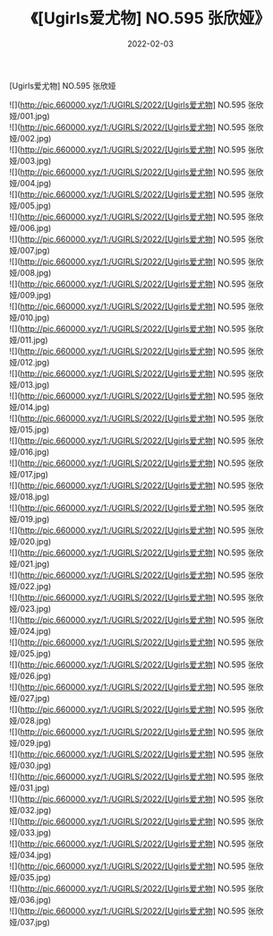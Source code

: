 ﻿---
layout: post
title:  《[Ugirls爱尤物] NO.595 张欣娅》
date:   2022-02-03
img: http://pic.660000.xyz/1:/UGIRLS/2022/[Ugirls爱尤物] NO.595 张欣娅/000.jpg
categories: [美女, 清纯, 唯美]
---

[Ugirls爱尤物] NO.595 张欣娅

 ![](http://pic.660000.xyz/1:/UGIRLS/2022/[Ugirls爱尤物] NO.595 张欣娅/001.jpg) <br>![](http://pic.660000.xyz/1:/UGIRLS/2022/[Ugirls爱尤物] NO.595 张欣娅/002.jpg) <br>![](http://pic.660000.xyz/1:/UGIRLS/2022/[Ugirls爱尤物] NO.595 张欣娅/003.jpg) <br>![](http://pic.660000.xyz/1:/UGIRLS/2022/[Ugirls爱尤物] NO.595 张欣娅/004.jpg) <br>![](http://pic.660000.xyz/1:/UGIRLS/2022/[Ugirls爱尤物] NO.595 张欣娅/005.jpg) <br>![](http://pic.660000.xyz/1:/UGIRLS/2022/[Ugirls爱尤物] NO.595 张欣娅/006.jpg) <br>![](http://pic.660000.xyz/1:/UGIRLS/2022/[Ugirls爱尤物] NO.595 张欣娅/007.jpg) <br>![](http://pic.660000.xyz/1:/UGIRLS/2022/[Ugirls爱尤物] NO.595 张欣娅/008.jpg) <br>![](http://pic.660000.xyz/1:/UGIRLS/2022/[Ugirls爱尤物] NO.595 张欣娅/009.jpg) <br>![](http://pic.660000.xyz/1:/UGIRLS/2022/[Ugirls爱尤物] NO.595 张欣娅/010.jpg) <br>![](http://pic.660000.xyz/1:/UGIRLS/2022/[Ugirls爱尤物] NO.595 张欣娅/011.jpg) <br>![](http://pic.660000.xyz/1:/UGIRLS/2022/[Ugirls爱尤物] NO.595 张欣娅/012.jpg) <br>![](http://pic.660000.xyz/1:/UGIRLS/2022/[Ugirls爱尤物] NO.595 张欣娅/013.jpg) <br>![](http://pic.660000.xyz/1:/UGIRLS/2022/[Ugirls爱尤物] NO.595 张欣娅/014.jpg) <br>![](http://pic.660000.xyz/1:/UGIRLS/2022/[Ugirls爱尤物] NO.595 张欣娅/015.jpg) <br>![](http://pic.660000.xyz/1:/UGIRLS/2022/[Ugirls爱尤物] NO.595 张欣娅/016.jpg) <br>![](http://pic.660000.xyz/1:/UGIRLS/2022/[Ugirls爱尤物] NO.595 张欣娅/017.jpg) <br>![](http://pic.660000.xyz/1:/UGIRLS/2022/[Ugirls爱尤物] NO.595 张欣娅/018.jpg) <br>![](http://pic.660000.xyz/1:/UGIRLS/2022/[Ugirls爱尤物] NO.595 张欣娅/019.jpg) <br>![](http://pic.660000.xyz/1:/UGIRLS/2022/[Ugirls爱尤物] NO.595 张欣娅/020.jpg) <br>![](http://pic.660000.xyz/1:/UGIRLS/2022/[Ugirls爱尤物] NO.595 张欣娅/021.jpg) <br>![](http://pic.660000.xyz/1:/UGIRLS/2022/[Ugirls爱尤物] NO.595 张欣娅/022.jpg) <br>![](http://pic.660000.xyz/1:/UGIRLS/2022/[Ugirls爱尤物] NO.595 张欣娅/023.jpg) <br>![](http://pic.660000.xyz/1:/UGIRLS/2022/[Ugirls爱尤物] NO.595 张欣娅/024.jpg) <br>![](http://pic.660000.xyz/1:/UGIRLS/2022/[Ugirls爱尤物] NO.595 张欣娅/025.jpg) <br>![](http://pic.660000.xyz/1:/UGIRLS/2022/[Ugirls爱尤物] NO.595 张欣娅/026.jpg) <br>![](http://pic.660000.xyz/1:/UGIRLS/2022/[Ugirls爱尤物] NO.595 张欣娅/027.jpg) <br>![](http://pic.660000.xyz/1:/UGIRLS/2022/[Ugirls爱尤物] NO.595 张欣娅/028.jpg) <br>![](http://pic.660000.xyz/1:/UGIRLS/2022/[Ugirls爱尤物] NO.595 张欣娅/029.jpg) <br>![](http://pic.660000.xyz/1:/UGIRLS/2022/[Ugirls爱尤物] NO.595 张欣娅/030.jpg) <br>![](http://pic.660000.xyz/1:/UGIRLS/2022/[Ugirls爱尤物] NO.595 张欣娅/031.jpg) <br>![](http://pic.660000.xyz/1:/UGIRLS/2022/[Ugirls爱尤物] NO.595 张欣娅/032.jpg) <br>![](http://pic.660000.xyz/1:/UGIRLS/2022/[Ugirls爱尤物] NO.595 张欣娅/033.jpg) <br>![](http://pic.660000.xyz/1:/UGIRLS/2022/[Ugirls爱尤物] NO.595 张欣娅/034.jpg) <br>![](http://pic.660000.xyz/1:/UGIRLS/2022/[Ugirls爱尤物] NO.595 张欣娅/035.jpg) <br>![](http://pic.660000.xyz/1:/UGIRLS/2022/[Ugirls爱尤物] NO.595 张欣娅/036.jpg) <br>![](http://pic.660000.xyz/1:/UGIRLS/2022/[Ugirls爱尤物] NO.595 张欣娅/037.jpg) <br>